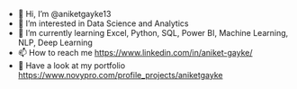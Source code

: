 - 👋 Hi, I’m @aniketgayke13
- 👀 I’m interested in Data Science and Analytics
- 🌱 I’m currently learning Excel, Python, SQL, Power BI, Machine Learning, NLP, Deep Learning
- 📫 How to reach me https://www.linkedin.com/in/aniket-gayke/
- 💼 Have a look at my portfolio https://www.novypro.com/profile_projects/aniketgayke

<!---
aniketgayke13/aniketgayke13 is a ✨ special ✨ repository because its `README.md` (this file) appears on your GitHub profile.
You can click the Preview link to take a look at your changes.
--->
